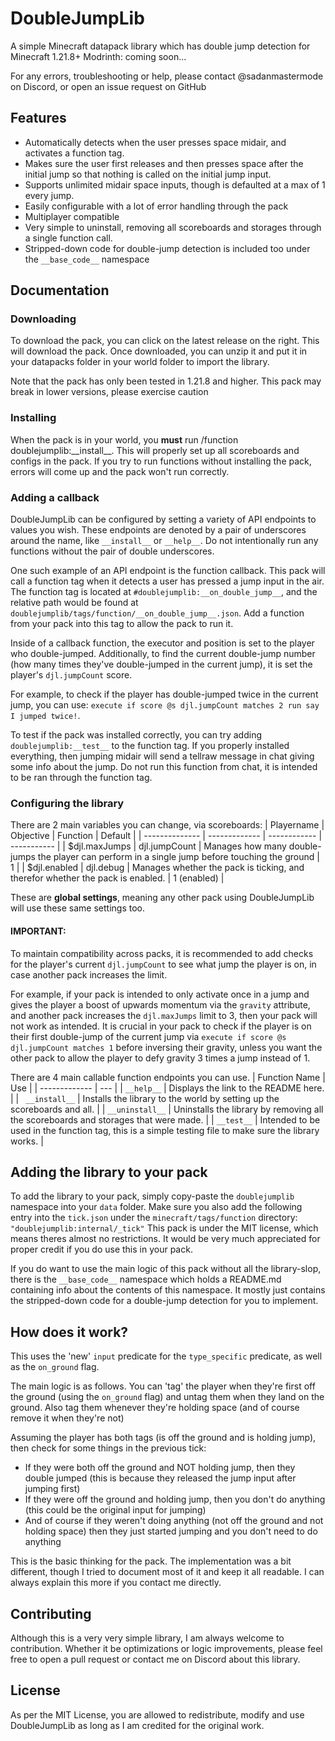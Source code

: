 # DoubleJumpLib
A simple Minecraft datapack library which has double jump detection for Minecraft 1.21.8+
Modrinth: coming soon...

For any errors, troubleshooting or help, please contact @sadanmastermode on Discord, or open an issue request on GitHub

## Features
 - Automatically detects when the user presses space midair, and activates a function tag.
 - Makes sure the user first releases and then presses space after the initial jump so that nothing is called on the initial jump input.
 - Supports unlimited midair space inputs, though is defaulted at a max of 1 every jump.
 - Easily configurable with a lot of error handling through the pack
 - Multiplayer compatible
 - Very simple to uninstall, removing all scoreboards and storages through a single function call.
 - Stripped-down code for double-jump detection is included too under the `__base_code__` namespace

## Documentation
### Downloading
To download the pack, you can click on the latest release on the right. This will download the pack. Once downloaded, you can unzip it and put it in your datapacks folder in your world folder to import the library.

Note that the pack has only been tested in 1.21.8 and higher. This pack may break in lower versions, please exercise caution

### Installing
When the pack is in your world, you **must** run /function doublejumplib:\_\_install\_\_. This will properly set up all scoreboards and configs in the pack.
If you try to run functions without installing the pack, errors will come up and the pack won't run correctly.

### Adding a callback
DoubleJumpLib can be configured by setting a variety of API endpoints to values you wish. These endpoints are denoted by a pair of underscores around the name, like `__install__` or `__help__`. Do not intentionally run any functions without the pair of double underscores.

One such example of an API endpoint is the function callback. This pack will call a function tag when it detects a user has pressed a jump input in the air. The function tag is located at `#doublejumplib:__on_double_jump__`, and the relative path would be found at `doublejumplib/tags/function/__on_double_jump__.json`. Add a function from your pack into this tag to allow the pack to run it.

Inside of a callback function, the executor and position is set to the player who double-jumped. Additionally, to find the current double-jump number (how many times they've double-jumped in the current jump), it is set the player's `djl.jumpCount` score.

For example, to check if the player has double-jumped twice in the current jump, you can use: `execute if score @s djl.jumpCount matches 2 run say I jumped twice!`.

To test if the pack was installed correctly, you can try adding `doublejumplib:__test__` to the function tag. If you properly installed everything, then jumping midair will send a tellraw message in chat giving some info about the jump. Do not run this function from chat, it is intended to be ran through the function tag.

### Configuring the library
There are 2 main variables you can change, via scoreboards:
|   Playername   |   Objective   |   Function   |   Default   |
| -------------- | ------------- | ------------ | ----------- |
| $djl.maxJumps  | djl.jumpCount | Manages how many double-jumps the player can perform in a single jump before touching the ground | 1 |
| $djl.enabled   | djl.debug     | Manages whether the pack is ticking, and therefor whether the pack is enabled.  | 1 (enabled) |

These are **global settings**, meaning any other pack using DoubleJumpLib will use these same settings too.
#### IMPORTANT:
To maintain compatibility across packs, it is recommended to add checks for the player's current `djl.jumpCount` to see what jump the player is on, in case another pack increases the limit. 

For example, if your pack is intended to only activate once in a jump and gives the player a boost of upwards momentum via the `gravity` attribute, and another pack increases the `djl.maxJumps` limit to 3, then your pack will not work as intended. It is crucial in your pack to check if the player is on their first double-jump of the current jump via `execute if score @s djl.jumpCount matches 1` before inversing their gravity, unless you want the other pack to allow the player to defy gravity 3 times a jump instead of 1.

There are 4 main callable function endpoints you can use.
| Function Name | Use |
| ------------- | --- |
| `__help__` | Displays the link to the README here. |
| ` __install__` | Installs the library to the world by setting up the scoreboards and all. |
| `__uninstall__` | Uninstalls the library by removing all the scoreboards and storages that were made. |
| `__test__` | Intended to be used in the function tag, this is a simple testing file to make sure the library works. |

## Adding the library to your pack
To add the library to your pack, simply copy-paste the `doublejumplib` namespace into your `data` folder. Make sure you also add the following entry into the `tick.json` under the `minecraft/tags/function` directory: `"doublejumplib:internal/_tick"`
This pack is under the MIT license, which means theres almost no restrictions. It would be very much appreciated for proper credit if you do use this in your pack.

If you do want to use the main logic of this pack without all the library-slop, there is the `__base_code__` namespace which holds a README.md containing info about the contents of this namespace. It mostly just contains the stripped-down code for a double-jump detection for you to implement.

## How does it work?
This uses the 'new' `input` predicate for the `type_specific` predicate, as well as the `on_ground` flag.

The main logic is as follows. You can 'tag' the player when they're first off the ground (using the `on_ground` flag) and untag them when they land on the ground. Also tag them whenever they're holding space (and of course remove it when they're not)

Assuming the player has both tags (is off the ground and is holding jump), then check for some things in the previous tick:
 - If they were both off the ground and NOT holding jump, then they double jumped (this is because they released the jump input after jumping first)
 - If they were off the ground and holding jump, then you don't do anything (this could be the original input for jumping)
 - And of course if they weren't doing anything (not off the ground and not holding space) then they just started jumping and you don't need to do anything

This is the basic thinking for the pack. The implementation was a bit different, though I tried to document most of it and keep it all readable. I can always explain this more if you contact me directly.

## Contributing
Although this is a very very simple library, I am always welcome to contribution. Whether it be optimizations or logic improvements, please feel free to open a pull request or contact me on Discord about this library.

## License
As per the MIT License, you are allowed to redistribute, modify and use DoubleJumpLib as long as I am credited for the original work.
